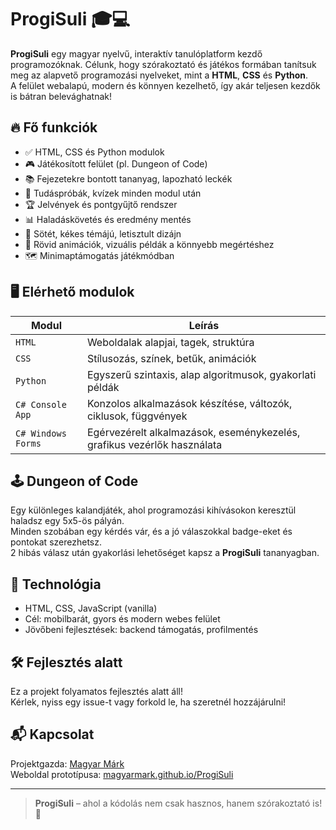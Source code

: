 # ProgiSuli 🎓💻

**ProgiSuli** egy magyar nyelvű, interaktív tanulóplatform kezdő programozóknak. Célunk, hogy szórakoztató és játékos formában tanítsuk meg az alapvető programozási nyelveket, mint a **HTML**, **CSS** és **Python**.  
A felület webalapú, modern és könnyen kezelhető, így akár teljesen kezdők is bátran belevághatnak!

## 🔥 Fő funkciók

- ✅ HTML, CSS és Python modulok
- 🎮 Játékosított felület (pl. Dungeon of Code)
- 📚 Fejezetekre bontott tananyag, lapozható leckék
- 🧠 Tudáspróbák, kvízek minden modul után
- 🏆 Jelvények és pontgyűjtő rendszer
- 📊 Haladáskövetés és eredmény mentés
- 🌙 Sötét, kékes témájú, letisztult dizájn
- 🎥 Rövid animációk, vizuális példák a könnyebb megértéshez
- 🗺️ Minimaptámogatás játékmódban

## 🖥️ Elérhető modulok

| Modul | Leírás |
|-------|--------|
| `HTML` | Weboldalak alapjai, tagek, struktúra |
| `CSS`  | Stílusozás, színek, betűk, animációk |
| `Python` | Egyszerű szintaxis, alap algoritmusok, gyakorlati példák |
| `C# Console App`     | Konzolos alkalmazások készítése, változók, ciklusok, függvények |
| `C# Windows Forms`   | Egérvezérelt alkalmazások, eseménykezelés, grafikus vezérlők használata |

## 🕹️ Dungeon of Code

Egy különleges kalandjáték, ahol programozási kihívásokon keresztül haladsz egy 5x5-ös pályán.  
Minden szobában egy kérdés vár, és a jó válaszokkal badge-eket és pontokat szerezhetsz.  
2 hibás válasz után gyakorlási lehetőséget kapsz a **ProgiSuli** tananyagban.

## 🧪 Technológia

- HTML, CSS, JavaScript (vanilla)
- Cél: mobilbarát, gyors és modern webes felület
- Jövőbeni fejlesztések: backend támogatás, profilmentés


## 🛠️ Fejlesztés alatt

Ez a projekt folyamatos fejlesztés alatt áll!  
Kérlek, nyiss egy issue-t vagy forkold le, ha szeretnél hozzájárulni!

## 📬 Kapcsolat

Projektgazda: [Magyar Márk](https://github.com/MagyarMark)  
Weboldal prototípusa: [magyarmark.github.io/ProgiSuli](https://magyarmark.github.io/ProgiSuli)

---

> **ProgiSuli** – ahol a kódolás nem csak hasznos, hanem szórakoztató is! 🚀
